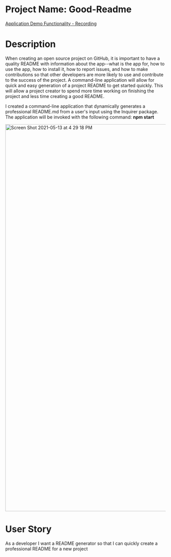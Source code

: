 # Project Name: Good-Readme
[Application Demo Functionality - Recording](https://drive.google.com/file/d/1BUay0mcf-ryKOu8grKm_qpng3JP7abIr/view)


# Description 
When creating an open source project on GitHub, it is important to have a quality README with information about the app--what is the app for, how to use the app, how to install it, how to report issues, and how to make contributions so that other developers are more likely to use and contribute to the success of the project. A command-line application will allow for quick and easy generation of a project README to get started quickly. This will allow a project creator to spend more time working on finishing the project and less time creating a good README.

I created a command-line application that dynamically generates a professional README.md from a user's input using the Inquirer package. The application will be invoked with the following command: **npm start**

<img width="1213" alt="Screen Shot 2021-05-13 at 4 29 18 PM" src="https://user-images.githubusercontent.com/78760719/118203354-b9866080-b410-11eb-9186-06de3c2167b2.png">


# User Story
As a developer
I want a README generator
so that I can quickly create a professional README for a new project


